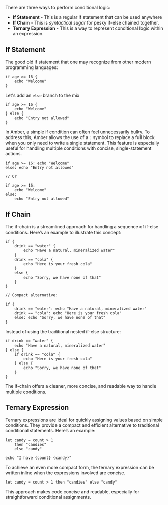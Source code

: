 There are three ways to perform conditional logic:
- **If Statement** - This is a regular if statement that can be used anywhere
- **If Chain** - This is _syntactical sugar_ for pesky if-else chained together.
- **Ternary Expression** - This is a way to represent conditional logic within an expression.

## If Statement

The good old if statement that one may recognize from other modern programming languages:

```ab
if age >= 16 {
	echo "Welcome"
}
```

Let's add an `else` branch to the mix

```ab
if age >= 16 {
	echo "Welcome"
} else {
	echo "Entry not allowed"
}
```

In Amber, a simple if condition can often feel unnecessarily bulky. To address this, Amber allows the use of a `:` symbol to replace a full block when you only need to write a single statement. This feature is especially useful for handling multiple conditions with concise, single-statement actions.

```ab
if age >= 16: echo "Welcome"
else: echo "Entry not allowed"

// Or

if age >= 16:
	echo "Welcome"
else:
	echo "Entry not allowed"
```

## If Chain

The if-chain is a streamlined approach for handling a sequence of if-else conditions. Here’s an example to illustrate this concept:

```ab
if {
	drink == "water" {
		echo "Have a natural, mineralized water"
	}
	drink == "cola" {
		echo "Here is your fresh cola"
	}
	else {
		echo "Sorry, we have none of that"
	}
}

// Compact alternative:

if {
	drink == "water": echo "Have a natural, mineralized water"
	drink == "cola": echo "Here is your fresh cola"
	else: echo "Sorry, we have none of that"
}
```

Instead of using the traditional nested if-else structure:

```ab
if drink == "water" {
	echo "Have a natural, mineralized water"
} else {
    if drink == "cola" {
        echo "Here is your fresh cola"
    } else {
        echo "Sorry, we have none of that"
    }
}
```

The if-chain offers a cleaner, more concise, and readable way to handle multiple conditions.

## Ternary Expression

Ternary expressions are ideal for quickly assigning values based on simple conditions. They provide a compact and efficient alternative to traditional conditional statements. Here’s an example:

```ab
let candy = count > 1
	then "candies"
	else "candy"

echo "I have {count} {candy}"
```

To achieve an even more compact form, the ternary expression can be written inline when the expressions involved are concise.

```ab
let candy = count > 1 then "candies" else "candy"
```

This approach makes code concise and readable, especially for straightforward conditional assignments.

